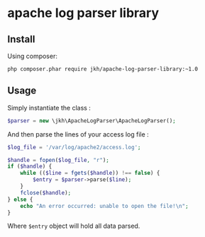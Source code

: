 # apache log parser library

## Install

Using composer:

```
php composer.phar require jkh/apache-log-parser-library:~1.0
```

## Usage

Simply instantiate the class :

```php
$parser = new \jkh\ApacheLogParser\ApacheLogParser();
```

And then parse the lines of your access log file :

```php
$log_file = '/var/log/apache2/access.log';

$handle = fopen($log_file, "r");
if ($handle) {
    while (($line = fgets($handle)) !== false) {
        $entry = $parser->parse($line);
    }
    fclose($handle);
} else {
    echo "An error occurred: unable to open the file!\n";
}
```

Where `$entry` object will hold all data parsed.
